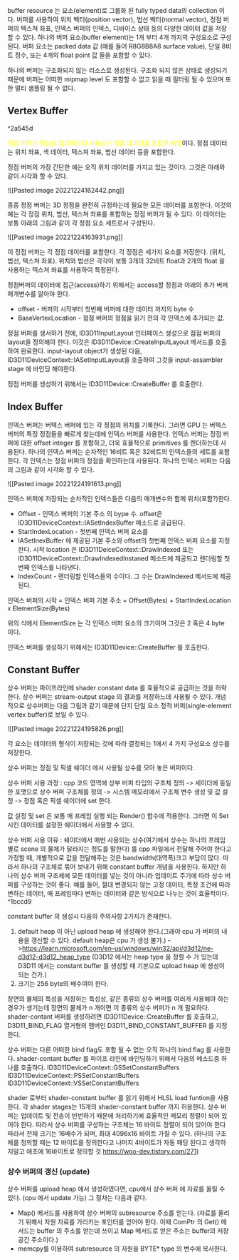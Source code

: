 buffer resource 는 요소(element)로 그룹화 된 fully typed data의 collection 이다. 버퍼를 사용하여 위치 벡터(position vector), 법선 벡터(normal vector), 정점 버퍼의 텍스쳐 좌표, 인덱스 버퍼의 인덱스, 디바이스 상태 등의 다양한 데이터 값을 저장할 수 있다. 하나의 버퍼 요소(buffer element)는 1개 부터 4개 까지의 구성요소로 구성된다. 버퍼 요소는 packed data 값 (예를 들어 R8G8B8A8 surface value), 단일 8비트 정수, 또는 4개의 float point 값 들을 포함할 수 있다. 

하나의 버퍼는 구조화되지 않는 리소스로 생성된다. 구조화 되지 않은 상태로 생성되기 때문에 버퍼는 어떠한 mipmap level 도 포함할 수 없고 읽을 때 필터링 될 수 있으며 또한 멀티 샘플링 될 수 없다.

## Vertex Buffer

^2a545d

<span style="color:yellow">정점 버퍼는 형상을 정의하는데 사용되는 정점 데이터를 포함한 배열</span>이다. 정점 데이터는 위치 좌표, 색 데이터, 텍스져 좌표, 법선 데이터 등을 포함한다.

정점 버퍼의 가장 간단한 예는 오직 위치 데이터를 가지고 있는 것이다. 그것은 아래와 같이 시각화 할 수 있다.

![[Pasted image 20221224162442.png]]

종종 정점 버퍼는 3D 정점을 완전히 규정하는데 필요한 모든 데이터를 포함한다. 이것의 예는 각 정점 위치, 법선, 텍스쳐 좌표를 포함하는 정점 버퍼가 될 수 있다. 이 데이터는 보통 아래의 그림과 같이 각 정점 요소 세트로서 구성된다.

![[Pasted image 20221224163931.png]]

이 정점 버퍼는 각 정점 데이터를 포함한다. 각 정점은 세가지 요소를 저장한다. (위치, 법선, 텍스쳐 좌표). 위치와 법선은 각각이 보통 3개의 32비트 float과 2개의 float 을 사용하는 텍스쳐 좌표를 사용하여 특정된다.

정점버퍼의 데이터에 접근(access)하기 위해서는 access할 정점과 야래의 추가 버퍼 매개변수를 알아야 한다. 
- offset - 버퍼의 시작부터 첫번째 버퍼에 대한 데이터 까지의 byte 수
- BaseVertexLocation - 점점 버퍼의 정점을 읽기 전의 각 인덱스에 추가되는 값.

정점 버퍼를 생서하기 전에, ID3D11InputLayout 인터페이스 생성으로 점점 버퍼의 layout을 정의해야 한다. 이것은 ID3D11Device::CreateInputLayout 메서드를 호출하여 완료한다. input-layout object가 생성된 다음, ID3D11DeviceContext::IASetInputLayout을 호출하여 그것을 input-assambler stage 에 바인딩 해야한다. 

정점 버퍼를 생성하기 위해서는 ID3D11Device::CreateBuffer 를 호출한다.

## Index Buffer

인덱스 버퍼는 버텍스 버퍼에 있는 각 정점의 위치를 기록한다. 그러면 GPU 는 버텍스 버퍼의 특정 정점들을 빠르게 찾는데에 인덱스 버퍼를 사용한다. 
인텍스 버퍼는 정점 버퍼에 대한 offset integer 를 포함하고, 더욱 효율적으로 primitives 를 렌더하는데 사용된다. 하나의 인덱스 버퍼는 순자적인 16비트 혹은 32비트의 인덱스들의 세트를 포함한다. 각 인덱스는 정점 버퍼의 정점을 확인하는데 사용된다. 하나의 인덱스 버퍼는 다음의 그림과 같이 시각화 할 수 있다.

![[Pasted image 20221224191613.png]]

인덱스 버퍼에 저장되는 순차적인 인덱스들은 다음의 매개변수와 함께 위치(포함?)한다.
- Offset - 인덱스 버퍼의 기본 주소 의 bype 수. offset은 ID3D11DeviceContext::IASetIndexBuffer 메소드로 공급된다.
- StartIndexLocation - 첫번째 인덱스 버퍼 요소를  
- IASetInexBuffer 에 제공된 기본 주소와 offset의 첫번째 인덱스 버퍼 요소를 지정한다. 시작 location 은 ID3D11DeiceContext::DrawIndexed 또는 ID3D11DeviceContext::DrawIndexedInstaned 메소드에 제공되고 렌더링할 첫번째 인덱스를 나타낸다.
- IndexCount - 렌더링할 인덱스들의 수이다. 그 수는 DrawIndexed 메서드에 제공된다.

인덱스 버퍼의 시작 = 인덱스 버퍼 기본 주소 + Offset(Bytes) + StartIndexLocation x ElementSize(Bytes)

위의 식에서 ElementSize 는 각 인덱스 버퍼 요소의 크기이며 그것은 2 혹은 4 byte 이다.

인덱스 버퍼를 생성하기 위해서는 ID3D11Device::CreateBuffer 를 호출한다.

## Constant Buffer

상수 버퍼는 파이프라인에 shader constant data 를 효율적으로 공급하는 것을 허락한다. 상수 버퍼는 stream-output stage 의 결과를 저장하느데 사용될 수 있다. 개념적으로 상수버퍼는 다음 그림과 같기 때문에 단지 단일 요소 정적 버퍼(single-element vertex buffer)로 보일 수 있다. 

![[Pasted image 20221224195826.png]]

각 요소는 데이터의 형식이 저장되는 것에 따라 결정되는 1에서 4 가지 구성요소 상수를 저장한다.

상수 버퍼는 정점 및 픽셀 쉐이더 에서 사용될 상수를 모아 놓은 버퍼이다. 

상수 버퍼 사용 과정 : cpp 코드 영역에 상부 버퍼 타입의 구조체 정의 -> 세이더에 동일한 포맷으로 상수 버퍼 구조체를 정의 -> 시스템 메모리에서 구조체 변수 생성 및 값 설정 -> 정점 혹은 픽셀 쉐이더에 set 한다.

값 설정 및 set 은 보통 매 프레임 실행 되는 Render() 함수에 적용한다. 그러면 이 Set 시킨 데이터를 설정한 쉐이더에서 사용할 수 있다.

상수 버퍼 사용 이유 : 쉐이더에서 매번 사용되는 상수(여기에서 상수는 하나의 프레임 별로 scene 의 물체가 달라지는 정도를 말한다) 를 cpp 파일에서 전달해 주어야 한다고 가정할 때, 개별적으로 값을 전달해주는 것은 bandwidth(대역폭)크고 부담이 많다. 따라서 하나의 구조체로 묶어 보내기 위해 constant buffer 개념을 사용한다.
하지만 하나의 상수 버퍼 구조체에 모든 데이터를 넣는 것이 아니라 업데이트 주기에 따라 상수 버퍼를 구성하는 것이 좋다. 예를 들어, 절대 변경되지 않는 고정 데이터, 특정 조건에 따라 변하는 데이터, 매 프레임마다 변하는 데이터와 같은 방식으로 나누는 것이 효율적이다.  ^1bccd9


constant buffer 의 생성시 다음의 주의사항 2가지가 존재한다.
1. default heap 이 아닌 upload heap 에 생성해야 한다.(그래야 cpu 가 버퍼의 내용을 갱신할 수 있다. default heap은 cpu 가 생성 불가.) 
->https://learn.microsoft.com/en-us/windows/win32/api/d3d12/ne-d3d12-d3d12_heap_type
(D3D12 에서는 heap type 을 정할 수 가 있는데 D3D11 에서는 constant buffer 를 생성할 때 기본으로 upload heap 에 생성이 되는 건가.)
3. 크기는 256 byte의 배수여야 한다.

장면의 물체의 특성을 저장하는 특성상, 같은 종류의 상수 버퍼를 여러개 사용해야 하는 경우가 생기는데 장면의 물체가 n 개이면 이 종류의 상수 버퍼가 n 개 필요하다. 
shader-contant 버퍼를 생성하려면 ID3D11Device::CreateBuffer 를 호출하고, D3D11_BIND_FLAG 열거형의 맴버인 D3D11_BIND_CONSTANT_BUFFER 를 지정한다.

상수 버퍼는 다른 어떠한 bind flag도 포함 될 수 없는 오직 하나의 bind flag 를 사용한다. shader-contant buffer 를 파이프 라인에 바인딩하기 위해서 다음의 메소드중 하나를 호출하다.
ID3D11DeviceContext::GSSetConstantBuffers
ID3D11DeviceContext::PSSetConstantBuffers
ID3D11DeviceContext::VSSetConstantBuffers

shader 로부터 shader-constant buffer 를 읽기 위해서 HLSL load funtion을 사용한다. 각 shader stages는 15개의 shader-constant buffer 까지 허용한다. 상수 버퍼는 업데이트 및 전송이 빈번하기 때문에 처리하기에 효율적인 메모리 정렬이 되어 있어야 한다. 따라서 상수 버퍼를 구성하는 구조체는 16 바이트 정렬이 되어 있어야 한다 따라서 전체 크기는 16배수가 되며, 최대 4096x16 바이트 가질 수 있다.
(하나의 구조체를 정의할 때는 12 바이트를 정의한다고 나머지 4바이트가 자동 패딩 된다고 생각하지말고 애초에 16바이트로 정의할 것 https://woo-dev.tistory.com/271)

### 상수 버퍼의 갱신 (update)

상수 버퍼를 upload heap 에서 생성하였다면, cpu에서 상수 버퍼 에 자료를 올릴 수 있다. (cpu 에서 update 가능) 그 절차는 다음과 같다.

- Map() 메서드를 사용하여 상수 버퍼의 subresource 주소를 얻는다. (자료를 올리기 위해서 자원 자료를 가리키는 포인터를 얻어야 한다. 이때 ComPtr 의 Get() 메서드는 buffer 의 주소를 얻는데 쓰이고 Map 메서드로 얻은 주소는 buffer의 저장공간 주소이다.)
- memcpy를 이용하여 subresource 의 자원을 BYTE* type 의 변수에 복사한다.
